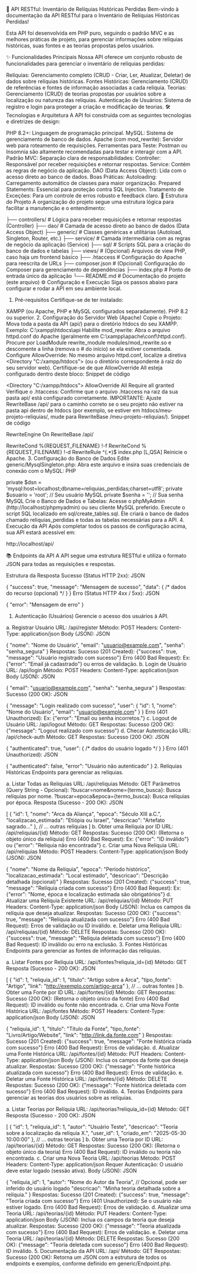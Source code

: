 
📜 API RESTful: Inventário de Relíquias Históricas Perdidas
Bem-vindo à documentação da API RESTful para o Inventário de Relíquias Históricas Perdidas!

Esta API foi desenvolvida em PHP puro, seguindo o padrão MVC e as melhores práticas de projeto, para gerenciar informações sobre relíquias históricas, suas fontes e as teorias propostas pelos usuários.

✨ Funcionalidades Principais
Nossa API oferece um conjunto robusto de funcionalidades para gerenciar o inventário de relíquias perdidas:

Relíquias: Gerenciamento completo (CRUD - Criar, Ler, Atualizar, Deletar) de dados sobre relíquias históricas.
Fontes Históricas: Gerenciamento (CRUD) de referências e fontes de informação associadas a cada relíquia.
Teorias: Gerenciamento (CRUD) de teorias propostas por usuários sobre a localização ou natureza das relíquias.
Autenticação de Usuários: Sistema de registro e login para proteger a criação e modificação de teorias.
🛠️ Tecnologias e Arquitetura
A API foi construída com as seguintes tecnologias e diretrizes de design:

PHP 8.2+: Linguagem de programação principal.
MySQL: Sistema de gerenciamento de banco de dados.
Apache (com mod_rewrite): Servidor web para roteamento de requisições.
Ferramentas para Teste: Postman ou Insomnia são altamente recomendadas para testar e interagir com a API.
Padrão MVC: Separação clara de responsabilidades:
Controller: Responsável por receber requisições e retornar respostas.
Service: Contém as regras de negócio da aplicação.
DAO (Data Access Object): Lida com o acesso direto ao banco de dados.
Boas Práticas:
Autoloading: Carregamento automático de classes para maior organização.
Prepared Statements: Essencial para proteção contra SQL Injection.
Tratamento de Exceções: Para um controle de erros robusto e feedback claro.
📁 Estrutura do Projeto
A organização do projeto segue uma estrutura lógica para facilitar a manutenção e o entendimento:

├── controllers/          # Lógica para receber requisições e retornar respostas (Controller)
├── dao/                  # Camada de acesso direto ao banco de dados (Data Access Object)
├── generic/              # Classes genéricas e utilitárias (Autoload, Singleton, Router, etc.)
├── service/              # Camada intermediária com as regras de negócio da aplicação (Service)
├── sql/                  # Scripts SQL para a criação do banco de dados e tabelas
├── views/                # (Opcional) Arquivos de view PHP, caso haja um frontend básico
├── .htaccess             # Configuração do Apache para reescrita de URLs
├── composer.json         # (Opcional) Configuração do Composer para gerenciamento de dependências
├── index.php             # Ponto de entrada único da aplicação
└── README.md             # Documentação do projeto (este arquivo)
⚙️ Configuração e Execução
Siga os passos abaixo para configurar e rodar a API em seu ambiente local.

1. Pré-requisitos
Certifique-se de ter instalado:

XAMPP (ou Apache, PHP e MySQL configurados separadamente).
PHP 8.2 ou superior.
2. Configuração do Servidor Web (Apache)
Copie o Projeto: Mova toda a pasta da API (api/) para o diretório htdocs do seu XAMPP.
Exemplo: C:\xampp\htdocs\api
Habilite mod_rewrite:
Abra o arquivo httpd.conf do Apache (geralmente em C:\xampp\apache\conf\httpd.conf).
Procure por LoadModule rewrite_module modules/mod_rewrite.so e descomente a linha (remova o # do início) se ela estiver comentada.
Configure AllowOverride:
No mesmo arquivo httpd.conf, localize a diretiva <Directory "C:/xampp/htdocs"> (ou o diretório correspondente à raiz do seu servidor web).
Certifique-se de que AllowOverride All esteja configurado dentro deste bloco:
Snippet de código

<Directory "C:/xampp/htdocs">
    AllowOverride All
    Require all granted
</Directory>
Verifique o .htaccess:
Confirme que o arquivo .htaccess na raiz da sua pasta api/ está configurado corretamente.
IMPORTANTE: Ajuste RewriteBase /api/ para o caminho correto se o seu projeto não estiver na pasta api dentro de htdocs (por exemplo, se estiver em htdocs/meu-projeto-reliquias/, mude para RewriteBase /meu-projeto-reliquias/).
Snippet de código

RewriteEngine On
RewriteBase /api/

RewriteCond %{REQUEST_FILENAME} !-f
RewriteCond %{REQUEST_FILENAME} !-d
RewriteRule ^(.*)$ index.php [L,QSA]
Reinicie o Apache.
3. Configuração do Banco de Dados
Edite generic/MysqlSingleton.php:
Abra este arquivo e insira suas credenciais de conexão com o MySQL:
PHP

private $dsn = 'mysql:host=localhost;dbname=reliquias_perdidas;charset=utf8';
private $usuario = 'root'; // Seu usuário MySQL
private $senha = '';     // Sua senha MySQL
Crie o Banco de Dados e Tabelas:
Acesse o phpMyAdmin (http://localhost/phpmyadmin) ou seu cliente MySQL preferido.
Execute o script SQL localizado em sql/create_tables.sql. Ele criará o banco de dados chamado reliquias_perdidas e todas as tabelas necessárias para a API.
4. Execução da API
Após completar todos os passos de configuração acima, sua API estará acessível em:

http://localhost/api/

📚 Endpoints da API
A API segue uma estrutura RESTful e utiliza o formato JSON para todas as requisições e respostas.

Estrutura da Resposta
Sucesso (Status HTTP 2xx):
JSON

{
    "success": true,
    "message": "Mensagem de sucesso",
    "data": { /* dados do recurso (opcional) */ }
}
Erro (Status HTTP 4xx / 5xx):
JSON

{
    "error": "Mensagem de erro"
}
1. Autenticação (Usuários)
Gerencie o acesso dos usuários à API.

a. Registrar Usuário
URL: /api/register
Método: POST
Headers:
Content-Type: application/json
Body (JSON):
JSON

{
    "nome": "Nome do Usuário",
    "email": "usuario@example.com",
    "senha": "senha_segura"
}
Respostas:
Sucesso (201 Created): {"success": true, "message": "Usuário registrado com sucesso"}
Erro (400 Bad Request): Ex: {"error": "Email já cadastrado"} ou erros de validação.
b. Login de Usuário
URL: /api/login
Método: POST
Headers:
Content-Type: application/json
Body (JSON):
JSON

{
    "email": "usuario@example.com",
    "senha": "senha_segura"
}
Respostas:
Sucesso (200 OK):
JSON

{
    "message": "Login realizado com sucesso",
    "user": {
        "id": 1,
        "nome": "Nome do Usuário",
        "email": "usuario@example.com"
    }
}
Erro (401 Unauthorized): Ex: {"error": "Email ou senha incorretos."}
c. Logout de Usuário
URL: /api/logout
Método: GET
Respostas:
Sucesso (200 OK): {"message": "Logout realizado com sucesso"}
d. Checar Autenticação
URL: /api/check-auth
Método: GET
Respostas:
Sucesso (200 OK):
JSON

{
    "authenticated": true,
    "user": { /* dados do usuário logado */ }
}
Erro (401 Unauthorized):
JSON

{
    "authenticated": false,
    "error": "Usuário não autenticado"
}
2. Relíquias Históricas
Endpoints para gerenciar as relíquias.

a. Listar Todas as Relíquias
URL: /api/reliquias
Método: GET
Parâmetros (Query String - Opcional):
?buscar=nome&nome={termo_busca}: Busca relíquias por nome.
?buscar=epoca&epoca={termo_busca}: Busca relíquias por época.
Resposta (Sucesso - 200 OK):
JSON

[
    {
        "id": 1,
        "nome": "Arca da Aliança",
        "epoca": "Século XIII a.C.",
        "localizacao_estimada": "Etiópia ou Israel",
        "descricao": "Artefato sagrado..."
    },
    // ... outras relíquias
]
b. Obter uma Relíquia por ID
URL: /api/reliquias/{id}
Método: GET
Respostas:
Sucesso (200 OK): (Retorna o objeto único da relíquia)
Erro (400 Bad Request): Ex: {"error": "ID inválido"} ou {"error": "Relíquia não encontrada"}
c. Criar uma Nova Relíquia
URL: /api/reliquias
Método: POST
Headers:
Content-Type: application/json
Body (JSON):
JSON

{
    "nome": "Nome da Relíquia",
    "epoca": "Período histórico",
    "localizacao_estimada": "Local estimado",
    "descricao": "Descrição detalhada (opcional)"
}
Respostas:
Sucesso (201 Created): {"success": true, "message": "Relíquia criada com sucesso"}
Erro (400 Bad Request): Ex: {"error": "Nome, época e localização estimada são obrigatórios"}
d. Atualizar uma Relíquia Existente
URL: /api/reliquias/{id}
Método: PUT
Headers:
Content-Type: application/json
Body (JSON): Inclua os campos da relíquia que deseja atualizar.
Respostas:
Sucesso (200 OK): {"success": true, "message": "Relíquia atualizada com sucesso"}
Erro (400 Bad Request): Erros de validação ou ID inválido.
e. Deletar uma Relíquia
URL: /api/reliquias/{id}
Método: DELETE
Respostas:
Sucesso (200 OK): {"success": true, "message": "Relíquia deletada com sucesso"}
Erro (400 Bad Request): ID inválido ou erro na exclusão.
3. Fontes Históricas
Endpoints para gerenciar as fontes de informação das relíquias.

a. Listar Fontes por Relíquia
URL: /api/fontes?reliquia_id={id}
Método: GET
Resposta (Sucesso - 200 OK):
JSON

[
    {
        "id": 1,
        "reliquia_id": 1,
        "titulo": "Artigo sobre a Arca",
        "tipo_fonte": "Artigo",
        "link": "http://exemplo.com/artigo-arca"
    },
    // ... outras fontes
]
b. Obter uma Fonte por ID
URL: /api/fontes/{id}
Método: GET
Respostas:
Sucesso (200 OK): (Retorna o objeto único da fonte)
Erro (400 Bad Request): ID inválido ou fonte não encontrada.
c. Criar uma Nova Fonte Histórica
URL: /api/fontes
Método: POST
Headers:
Content-Type: application/json
Body (JSON):
JSON

{
    "reliquia_id": 1,
    "titulo": "Título da Fonte",
    "tipo_fonte": "Livro/Artigo/Website",
    "link": "http://link.da.fonte.com"
}
Respostas:
Sucesso (201 Created): {"success": true, "message": "Fonte histórica criada com sucesso"}
Erro (400 Bad Request): Erros de validação.
d. Atualizar uma Fonte Histórica
URL: /api/fontes/{id}
Método: PUT
Headers:
Content-Type: application/json
Body (JSON): Inclua os campos da fonte que deseja atualizar.
Respostas:
Sucesso (200 OK): {"message": "Fonte histórica atualizada com sucesso"}
Erro (400 Bad Request): Erros de validação.
e. Deletar uma Fonte Histórica
URL: /api/fontes/{id}
Método: DELETE
Respostas:
Sucesso (200 OK): {"message": "Fonte histórica deletada com sucesso"}
Erro (400 Bad Request): ID inválido.
4. Teorias
Endpoints para gerenciar as teorias dos usuários sobre as relíquias.

a. Listar Teorias por Relíquia
URL: /api/teorias?reliquia_id={id}
Método: GET
Resposta (Sucesso - 200 OK):
JSON

[
    {
        "id": 1,
        "reliquia_id": 1,
        "autor": "Usuário Teste",
        "descricao": "Teoria sobre a localização da relíquia X.",
        "user_id": 1,
        "criado_em": "2025-05-30 10:00:00"
    },
    // ... outras teorias
]
b. Obter uma Teoria por ID
URL: /api/teorias/{id}
Método: GET
Respostas:
Sucesso (200 OK): (Retorna o objeto único da teoria)
Erro (400 Bad Request): ID inválido ou teoria não encontrada.
c. Criar uma Nova Teoria
URL: /api/teorias
Método: POST
Headers:
Content-Type: application/json
Requer Autenticação: O usuário deve estar logado (sessão ativa).
Body (JSON):
JSON

{
    "reliquia_id": 1,
    "autor": "Nome do Autor da Teoria", // Opcional, pode ser inferido do usuário logado
    "descricao": "Minha teoria detalhada sobre a relíquia."
}
Respostas:
Sucesso (201 Created): {"success": true, "message": "Teoria criada com sucesso"}
Erro (401 Unauthorized): Se o usuário não estiver logado.
Erro (400 Bad Request): Erros de validação.
d. Atualizar uma Teoria
URL: /api/teorias/{id}
Método: PUT
Headers:
Content-Type: application/json
Body (JSON): Inclua os campos da teoria que deseja atualizar.
Respostas:
Sucesso (200 OK): {"message": "Teoria atualizada com sucesso"}
Erro (400 Bad Request): Erros de validação.
e. Deletar uma Teoria
URL: /api/teorias/{id}
Método: DELETE
Respostas:
Sucesso (200 OK): {"message": "Teoria deletada com sucesso"}
Erro (400 Bad Request): ID inválido.
5. Documentação da API
URL: /api/
Método: GET
Respostas:
Sucesso (200 OK): Retorna um JSON com a estrutura de todos os endpoints e exemplos, conforme definido em generic/Endpoint.php.
